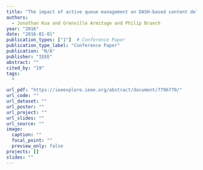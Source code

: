 ```yaml
---
title: "The impact of active queue management on DASH-based content delivery"
authors:
  - Jonathan Kua and Grenville Armitage and Philip Branch
year: "2016"
date: "2016-01-01"
publication_types: ["1"]  # Conference Paper
publication_type_label: "Conference Paper"
publication: "N/A"
publisher: "IEEE"
abstract: ""
cited_by: "19"
tags:
  - 

url_pdf: "https://ieeexplore.ieee.org/abstract/document/7796770/"
url_code: ""
url_dataset: ""
url_poster: ""
url_project: ""
url_slides: ""
url_source: ""
image:
  caption: ""
  focal_point: ""
  preview_only: false
projects: []
slides: ""
---
```

